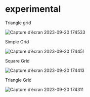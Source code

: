 # experimental

Triangle grid

![Capture d’écran 2023-09-20 174533](https://github.com/UltraFutur/experimental/assets/142181310/ed316668-b6bf-4874-9865-d92a5988f4f5)

Simple Grid

![Capture d’écran 2023-09-20 174451](https://github.com/UltraFutur/experimental/assets/142181310/165426d7-d24f-43b6-aa00-d26c09d02474)

Square Grid

![Capture d’écran 2023-09-20 174413](https://github.com/UltraFutur/experimental/assets/142181310/1e1df173-c491-46ad-97d9-36e7f3a5c09e)

Triangle Grid

![Capture d’écran 2023-09-20 174311](https://github.com/UltraFutur/experimental/assets/142181310/54aa3f55-3ed7-4d6f-b493-93751ad7a24c)
